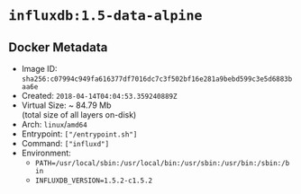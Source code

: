 # `influxdb:1.5-data-alpine`

## Docker Metadata

- Image ID: `sha256:c07994c949fa616377df7016dc7c3f502bf16e281a9bebd599c3e5d6883baa6e`
- Created: `2018-04-14T04:04:53.359240889Z`
- Virtual Size: ~ 84.79 Mb  
  (total size of all layers on-disk)
- Arch: `linux`/`amd64`
- Entrypoint: `["/entrypoint.sh"]`
- Command: `["influxd"]`
- Environment:
  - `PATH=/usr/local/sbin:/usr/local/bin:/usr/sbin:/usr/bin:/sbin:/bin`
  - `INFLUXDB_VERSION=1.5.2-c1.5.2`
